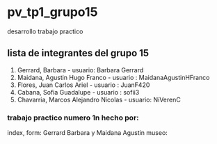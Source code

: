 # pv_tp1_grupo15
desarrollo trabajo practico

## lista de integrantes del grupo 15
1. Gerrard, Barbara - usuario: Barbara Gerrard 
2. Maidana, Agustin Hugo Franco - usuario : MaidanaAgustinHFranco
3. Flores, Juan Carlos Ariel - usuario : JuanF420
4. Cabana, Sofia Guadalupe - usuario : sofii3
5. Chavarria, Marcos Alejandro Nicolas - usuario: NiVerenC
### trabajo practico numero 1n hecho por:
index, form: Gerrard Barbara y Maidana Agustin
museo: 

